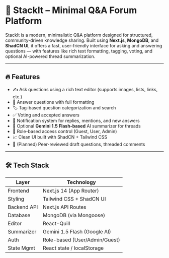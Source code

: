 # 🧠 StackIt – Minimal Q&A Forum Platform

StackIt is a modern, minimalistic Q&A platform designed for structured, community-driven knowledge sharing. Built using **Next.js**, **MongoDB**, and **ShadCN UI**, it offers a fast, user-friendly interface for asking and answering questions — with features like rich text formatting, tagging, voting, and optional AI-powered thread summarization.

---

## 🔥 Features

- ✍️ Ask questions using a rich text editor (supports images, lists, links, etc.)
- 💬 Answer questions with full formatting
- 🏷️ Tag-based question categorization and search
- ✅ Voting and accepted answers
- 🔔 Notification system for replies, mentions, and new answers
- 📄 Optional **Gemini 1.5 Flash-based** AI summarizer for threads
- 🧩 Role-based access control (Guest, User, Admin)
- 📈 Clean UI built with ShadCN + Tailwind CSS
- 🧪 (Planned) Peer-reviewed draft questions, threaded comments

---

## 🛠️ Tech Stack

| Layer         | Technology                      |
|---------------|----------------------------------|
| Frontend      | Next.js 14 (App Router)          |
| Styling       | Tailwind CSS + ShadCN UI         |
| Backend API   | Next.js API Routes               |
| Database      | MongoDB (via Mongoose)           |
| Editor        | React-Quill                      |
| Summarizer    | Gemini 1.5 Flash (Google AI)     |
| Auth          | Role-based (User/Admin/Guest)    |
| State Mgmt    | React state / localStorage       |



